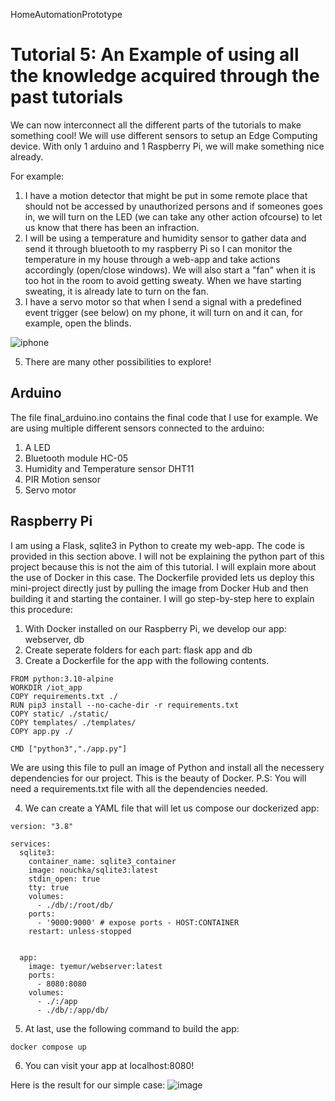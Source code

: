  HomeAutomationPrototype

# Tutorial 5: An Example of using all the knowledge acquired through the past tutorials

We can now interconnect all the different parts of the tutorials to make something cool!
We will use different sensors to setup an Edge Computing device. With only 1 arduino and 1 Raspberry Pi, we will make something nice already. 

For example:
1. I have a motion detector that might be put in some remote place that should not be accessed by unauthorized persons and if someones goes in, we will turn on the LED (we can take any other action ofcourse) to let us know that there has been an infraction.
2. I will be using a temperature and humidity sensor to gather data and send it through bluetooth to my raspberry Pi so I can monitor the temperature in my house through a web-app and take actions accordingly (open/close windows). We will also start a "fan" when it is too hot in the room to avoid getting sweaty. When we have starting sweating, it is already late to turn on the fan. 
3. I have a servo motor so that when I send a signal with a predefined event trigger (see below) on my phone, it will turn on and it can, for example, open the blinds.

![iphone](https://github.com/Mogreine29/HomeAutomationPrototype/assets/71849675/13ac67fe-a9f6-4ac4-bccb-86ad287b7764)


5. There are many other possibilities to explore!

## Arduino
The file final_arduino.ino contains the final code that I use for example. We are using multiple different sensors connected to the arduino:
1. A LED
2. Bluetooth module HC-05
3. Humidity and Temperature sensor DHT11
4. PIR Motion sensor 
5. Servo motor

## Raspberry Pi
I am using a Flask, sqlite3 in Python to create my web-app. The code is provided in this section above. 
I will not be explaining the python part of this project because this is not the aim of this tutorial. I will explain more about the use of Docker in this case. 
The Dockerfile provided lets us deploy this mini-project directly just by pulling the image from Docker Hub and then building it and starting the container.
I will go step-by-step here to explain this procedure:

1. With Docker installed on our Raspberry Pi, we develop our app: webserver, db
2. Create seperate folders for each part: flask app and db
3. Create a Dockerfile for the app with the following contents. 
```
FROM python:3.10-alpine
WORKDIR /iot_app
COPY requirements.txt ./
RUN pip3 install --no-cache-dir -r requirements.txt
COPY static/ ./static/
COPY templates/ ./templates/
COPY app.py ./

CMD ["python3","./app.py"]
```
We are using this file to pull an image of Python and install all the necessery dependencies for our project. This is the beauty of Docker.
P.S: You will need a requirements.txt file with all the dependencies needed.

4. We can create a YAML file that will let us compose our dockerized app:

```
version: "3.8"

services:
  sqlite3:
    container_name: sqlite3_container
    image: nouchka/sqlite3:latest
    stdin_open: true
    tty: true
    volumes:
      - ./db/:/root/db/
    ports:
      - '9000:9000' # expose ports - HOST:CONTAINER
    restart: unless-stopped


  app:
    image: tyemur/webserver:latest
    ports:
      - 8080:8080
    volumes:
      - ./:/app
      - ./db/:/app/db/
```

5. At last, use the following command to build the app:

```
docker compose up
```

6. You can visit your app at localhost:8080!

Here is the result for our simple case:
![image](https://github.com/Mogreine29/HomeAutomationPrototype/assets/71849675/1c8adf28-db32-46b2-bce0-87a870435525)
